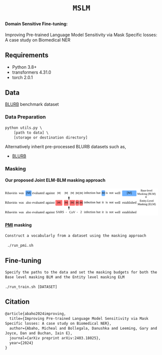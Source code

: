 #  <p align=center>`MSLM`</p>

#### Domain Sensitive Fine-tuning: 

Improving Pre-trained Language Model Sensitivity via Mask Specific losses: A case study on Biomedical NER

## Requirements

* Python 3.8+
* transformers 4.31.0
* torch 2.0.1

## Data
[BLURB](https://huggingface.co/datasets/EMBO/BLURB) benchmark dataset

### Data Preparation

```
python utils.py \
    [path to data] \
    [storage or destination directory]
```
Alternatively inherit pre-processed BLURB datasets such as,
* [BLURB](https://microsoft.github.io/BLURB/sample_code/data_generation.tar.gz)


### Masking
#### Our proposed Joint ELM-BLM masking approach
<img src="mslm_masking.png">

#### [PMI](https://github.com/AI21Labs/pmi-masking) masking
```
Construct a vocabularly from a dataset using the masking approach 

 ./run_pmi.sh
```


## Fine-tuning
```
Specify the paths to the data and set the masking budgets for both the Base level masking BLM and the Entity level masking ELM

./run_train.sh [DATASET]
```

## Citation
```
@article{abaho2024improving,
  title={Improving Pre-trained Language Model Sensitivity via Mask Specific losses: A case study on Biomedical NER},
  author={Abaho, Micheal and Bollegala, Danushka and Leeming, Gary and Joyce, Dan and Buchan, Iain E},
  journal={arXiv preprint arXiv:2403.18025},
  year={2024}
}